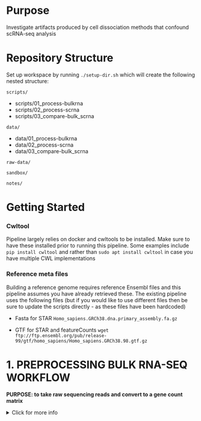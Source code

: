 # Purpose
Investigate artifacts produced by cell dissociation methods that confound scRNA-seq analysis

# Repository Structure
Set up workspace by running `./setup-dir.sh` which will create the following nested structure:

`scripts/`
+ scripts/01_process-bulkrna
+ scripts/02_process-scrna
+ scripts/03_compare-bulk_scrna

`data/`
+ data/01_process-bulkrna
+ data/02_process-scrna
+ data/03_compare-bulk_scrna

`raw-data/`

`sandbox/`

`notes/`


# Getting Started

### Cwltool

Pipeline largely relies on docker and cwltools to be installed. Make sure to have these installed prior to running this pipeline. Some examples include `pip install cwltool` and rather than `sudo apt install cwltool` in case you have multiple CWL implementations

### Reference meta files

Building a reference genome requires reference Ensembl files and this pipeline assumes you have already retrieved these. The existing pipeline uses the following files (but if you would like to use different files then be sure to update the scripts directly - as these files have been hardcoded)

+ Fasta for STAR `Homo_sapiens.GRCh38.dna.primary_assembly.fa.gz`

+ GTF for STAR and featureCounts `wget ftp://ftp.ensembl.org/pub/release-99/gtf/homo_sapiens/Homo_sapiens.GRCh38.98.gtf.gz`


# 1. PREPROCESSING BULK RNA-SEQ WORKFLOW

**PURPOSE: to take raw sequencing reads and convert to a gene count matrix**

<details><summary>Click for more info</summary><p>

The dir `scripts/01_process-bulkrna/` contains the scripts for processing raw sequence reads of bulk RNA-seq samples through generating count matrices and inspecting count matrices for odd occurances

**The wrapper script allows for batch scripting tracking** `wrapper.sh`

*Step 1:*

1. Genome indexing (create alignment indices)

*Step 2:*

1. Demultiplex reads - *skip because seq core did this for us*
2. Read quality control
3. Adapter and poor quality read trimming
4. Check read quality
5. Alignment
6. Alignment File QC
7. Generate count matrices - from aligned reads (featureCounts) -> called `${basename}_COUNTmatrix.txt`

## Step 1: `RUN_build-genom.sh`

### Build Genome Indexes (Docker)

STAR aligner. Job ID 12460222

## Step 2: `RUN.sh` via `wrapper.sh`

Job ID 12467117

### Demultiplex Reads

Sequencing core completed this for us. Therefore not included in our built pipeline.

### Read Quality Control (Docker)

Produce read quality reports of raw seq files (that have been demultiplexed).

Requires manual inspection of two output summary files to determine input parameters for read trimming.

### Adapter and Poor Quality Read Trimming (Docker)

**[TODO] Adapter sequence trimming will be added once have seq results from the Core**

Trimmomatic 0.39. Paired trimming. Although virtually all adapter sequences should already have been trimmed, we will conduct a secondary pass to remove any remaining adapter sequences. Then low quality reads will be trimmed.

### Check Read Quality after trimming (Docker)

Produce read quality reports of trimmed seq files.

### Align (Docker)

STAR aligner

Each FASTQ file has 5 output files, including unsorted by name BAM file

### Alignment File QC

**[TODO] Adapter sequence trimming will be added once have seq results from the Core**

Samtools

### Generate Count Matrices (Docker)

featureCounts (gene-level counting) and produces final count matrix `${basename}_COUNTmatrix.txt`

+ Parameters set for stranded, ignore multi-mapping reads, not current for paired end data

*Note* Transcript-level quantification is less accurate than gene-level quantification (e.g. salmon, RSEM, kallisto). Also transcript-level quantification has less clear biological interpretability. Less statistical power if split counts between isoforms.

### Additional Notes

Example CWL included in this scripts dir and will be implemented for publication. For now it is simply placed there as an example.

</details>
